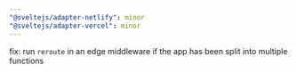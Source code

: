 ```yaml
---
"@sveltejs/adapter-netlify": minor
"@sveltejs/adapter-vercel": minor
---
```


fix: run `reroute` in an edge middleware if the app has been split into multiple functions
